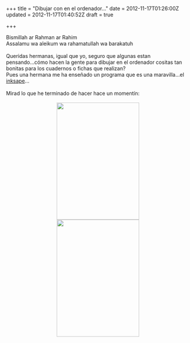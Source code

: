 +++
title = "Dibujar con en el ordenador..."
date = 2012-11-17T01:26:00Z
updated = 2012-11-17T01:40:52Z
draft = true

+++

<div dir="ltr" style="text-align: left;" trbidi="on">Bismillah ar Rahman ar Rahim<br />Assalamu wa aleikum wa rahamatullah wa barakatuh<br /><br />Queridas hermanas, igual que yo, seguro que algunas estan pensando...cómo hacen la gente para dibujar en el ordenador cositas tan bonitas para los cuadernos o fichas que realizan?<br />Pues una hermana me ha enseñado un programa que es una maravilla...el<a href="http://www.descargargratis.com/inkscape?utm_source=google&amp;utm_medium=cpc&amp;utm_content=ES-ES_JaviGoogle_Inkscape"> inksape</a>...<br /><br />Mirad lo que he terminado de hacer hace un momentín:<br /><br /><div class="separator" style="clear: both; text-align: center;"><a href="http://1.bp.blogspot.com/-SEDgMkB63q4/UKbcxphApxI/AAAAAAAADC4/GS-7Aq5EBdI/s1600/inskape3.png" imageanchor="1" style="margin-left: 1em; margin-right: 1em;"><img border="0" height="320" src="http://1.bp.blogspot.com/-SEDgMkB63q4/UKbcxphApxI/AAAAAAAADC4/GS-7Aq5EBdI/s320/inskape3.png" width="226" /></a></div><div class="separator" style="clear: both; text-align: center;"><a href="http://4.bp.blogspot.com/-kHcTfAI7y8s/UKbZjrPX9bI/AAAAAAAADB4/G9rN_ff-HKg/s1600/inskape2.png" imageanchor="1" style="margin-left: 1em; margin-right: 1em;"><img border="0" height="320" src="http://4.bp.blogspot.com/-kHcTfAI7y8s/UKbZjrPX9bI/AAAAAAAADB4/G9rN_ff-HKg/s320/inskape2.png" width="226" /></a></div><br /></div>
